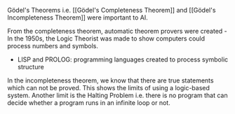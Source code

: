 Gödel's Theorems i.e. [[Gödel's Completeness Theorem]] and [[Gödel's Incompleteness Theorem]] were important to AI.

From the completeness theorem, automatic theorem provers were created - In the 1950s, the Logic Theorist was made to show computers could process numbers and symbols.
- LISP and PROLOG: programming languages created to process symbolic structure

In the incompleteness theorem, we know that there are true statements which can not be proved. This shows the limits of using a logic-based system. Another limit is the Halting Problem i.e. there is no program that can decide whether a program runs in an infinite loop or not.